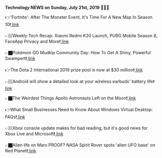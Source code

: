 <b>Technology NEWS on Sunday, July 21st, 2019</b> 📡📡📡 

👉'Fortnite': After The Monster Event, It's Time For A New Map In Season 10❗️<a href='https://www.google.com/url?rct=j&sa=t&url=https://www.forbes.com/sites/davidthier/2019/07/21/fortnite-after-the-monster-event-its-time-for-a-new-map-in-season-10/&ct=ga&cd=CAIyGmVjZmViYzNiZjFkNzQyNDM6Y29tOmVuOlVT&usg=AFQjCNHuFrM2fWI07Pet9LoPaoltUrlhQA'> link</a>

👉🏽Weekly Tech Recap: Xiaomi Redmi K20 Launch, PUBG Mobile Season 8, FaceApp Privacy and More❗️<a href='https://www.google.com/url?rct=j&sa=t&url=https://www.news18.com/news/tech/weekly-tech-recap-xiaomi-redmi-k20-launch-pubg-mobile-season-8-faceapp-privacy-and-more-2239911.html&ct=ga&cd=CAIyGmVjZmViYzNiZjFkNzQyNDM6Y29tOmVuOlVT&usg=AFQjCNFoBp-0lKAZzyTZ0PoIx-xT7cnEXw'> link</a>

👉🏿Pokémon GO Mudkip Community Day: How To Get A Shiny, Powerful Swampert❗️<a href='https://www.google.com/url?rct=j&sa=t&url=https://www.forbes.com/sites/paultassi/2019/07/21/pokmon-go-mudkip-community-day-how-to-get-a-shiny-powerful-swampert/&ct=ga&cd=CAIyGmVjZmViYzNiZjFkNzQyNDM6Y29tOmVuOlVT&usg=AFQjCNGRJ_gc1_YbEDoSFCW6V7O-Pca-Dg'> link</a>

👉The Dota 2 International 2019 prize pool is now at $30 million❗️<a href='https://www.google.com/url?rct=j&sa=t&url=https://www.pcgamesn.com/dota-2/international-2019-prize-pool&ct=ga&cd=CAIyGmVjZmViYzNiZjFkNzQyNDM6Y29tOmVuOlVT&usg=AFQjCNE_1Nl1C_oXjEaV8kIEeWcoYfCrCA'> link</a>

👉🏽Android will show a detailed look at your wireless earbuds' battery life❗️<a href='https://www.google.com/url?rct=j&sa=t&url=https://www.engadget.com/2019/07/21/android-fast-pair-new-capabilities/&ct=ga&cd=CAIyGmVjZmViYzNiZjFkNzQyNDM6Y29tOmVuOlVT&usg=AFQjCNH8IT6EhdJ18RSYFBKtMCJGrZB9dw'> link</a>

👉🏿The Weirdest Things Apollo Astronauts Left on the Moon❗️<a href='https://www.google.com/url?rct=j&sa=t&url=https://www.space.com/weird-stuff-apollo-astronauts-left-moon.html&ct=ga&cd=CAIyGmVjZmViYzNiZjFkNzQyNDM6Y29tOmVuOlVT&usg=AFQjCNGGH6-ZVG2tbxMmJkLRff8ven_0UQ'> link</a>

👉What Small Businesses Need to Know About Windows Virtual Desktop: FAQs❗️<a href='https://www.google.com/url?rct=j&sa=t&url=https://www.businessnewsdaily.com/15216-windows-virtual-desktop-for-smb.html&ct=ga&cd=CAIyGmVjZmViYzNiZjFkNzQyNDM6Y29tOmVuOlVT&usg=AFQjCNECvGLZaDA2Fy9gMWeJ9F9Sykj-Yw'> link</a>

👉🏽Xbox console update makes for bad reading, but it's good news for Xbox Live and Microsoft❗️<a href='https://www.google.com/url?rct=j&sa=t&url=https://www.dailystar.co.uk/tech/gaming/792963/Xbox-console-update-makes-for-bad-reading-but-it-s-good-news-for-Xbox-Live-and-Microsoft&ct=ga&cd=CAIyGmVjZmViYzNiZjFkNzQyNDM6Y29tOmVuOlVT&usg=AFQjCNHMPuNViTtjB2zzmFFcUkgw7oaWqQ'> link</a>

👉🏿Alien life on Mars PROOF? NASA Spirit Rover spots 'alien UFO base' on Red Planet❗️<a href='https://www.google.com/url?rct=j&sa=t&url=https://www.express.co.uk/news/weird/1155991/alien-life-mars-nasa-spirit-rover-spots-alien-base-on-mars&ct=ga&cd=CAIyGmVjZmViYzNiZjFkNzQyNDM6Y29tOmVuOlVT&usg=AFQjCNG0_vvJx9kT3yN8j2WZkAt58M-vQQ'> link</a>

